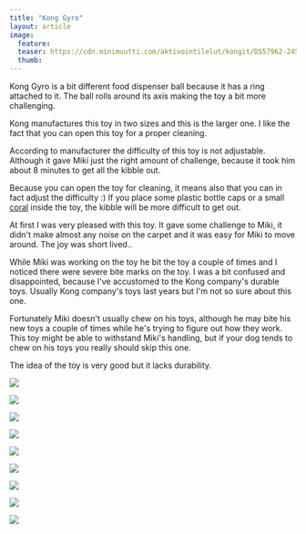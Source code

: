 ```yaml
---
title: "Kong Gyro"
layout: article
image:
  feature:
  teaser: https://cdn.minimuutti.com/aktivointilelut/kongit/DS57962-245px.jpg
  thumb:
---
```


Kong Gyro is a bit different food dispenser ball because it has a ring attached to it. The ball rolls around its axis making the toy a bit more challenging.

Kong manufactures this toy in two sizes and this is the larger one. I like the fact that you can open this toy for a proper cleaning.

According to manufacturer the difficulty of this toy is not adjustable. Although it gave Miki just the right amount of challenge, because it took him about 8 minutes to get all the kibble out.

Because you can open the toy for cleaning, it means also that you can in fact adjust the difficulty :) If you place some plastic bottle caps or a small [coral](/en/brain-games/corals/) inside the toy, the kibble will be more difficult to get out.

At first I was very pleased with this toy. It gave some challenge to Miki, it didn't make almost any noise on the carpet and it was easy for Miki to move around. The joy was short lived..

While Miki was working on the toy he bit the toy a couple of times and I noticed there were severe bite marks on the toy. I was a bit confused and disappointed, because I've accustomed to the Kong company's durable toys. Usually Kong company's toys last years but I'm not so sure about this one.

Fortunately Miki doesn't usually chew on his toys, although he may bite his new toys a couple of times while he's trying to figure out how they work. This toy might be able to withstand Miki's handling, but if your dog tends to chew on his toys you really should skip this one.

The idea of the toy is very good but it lacks durability.

![](https://cdn.minimuutti.com/aktivointilelut/kongit/DS57768-800px.jpg)

![](https://cdn.minimuutti.com/aktivointilelut/kongit/DS57777-800px.jpg)

![](https://cdn.minimuutti.com/aktivointilelut/kongit/DS57784-800px.jpg)

![](https://cdn.minimuutti.com/aktivointilelut/kongit/DS57812-800px.jpg)

![](https://cdn.minimuutti.com/aktivointilelut/kongit/DS57947-800px.jpg)

![](https://cdn.minimuutti.com/aktivointilelut/kongit/DS57959-800px.jpg)

![](https://cdn.minimuutti.com/aktivointilelut/kongit/DS57962-800px.jpg)

![](https://cdn.minimuutti.com/aktivointilelut/kongit/DS57974-800px.jpg)

![](https://cdn.minimuutti.com/aktivointilelut/kongit/DS57993-800px.jpg)
